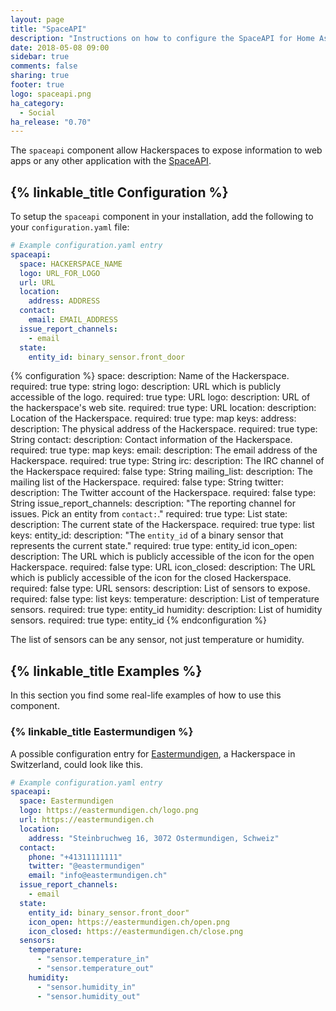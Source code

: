 ```yaml
---
layout: page
title: "SpaceAPI"
description: "Instructions on how to configure the SpaceAPI for Home Assistant."
date: 2018-05-08 09:00
sidebar: true
comments: false
sharing: true
footer: true
logo: spaceapi.png
ha_category:
  - Social
ha_release: "0.70"
---
```


The `spaceapi` component allow Hackerspaces to expose information to web apps or any other application with the [SpaceAPI](http://spaceapi.net/).

## {% linkable_title Configuration %}

To setup the `spaceapi` component in your installation, add the following to your `configuration.yaml` file:

```yaml
# Example configuration.yaml entry
spaceapi:
  space: HACKERSPACE_NAME
  logo: URL_FOR_LOGO
  url: URL
  location:
    address: ADDRESS
  contact:
    email: EMAIL_ADDRESS
  issue_report_channels:
    - email
  state:
    entity_id: binary_sensor.front_door
```

{% configuration %}
space:
  description: Name of the Hackerspace.
  required: true
  type: string
logo:
  description: URL which is publicly accessible of the logo.
  required: true
  type: URL
logo:
  description: URL of the hackerspace's web site.
  required: true
  type: URL
location:
  description: Location of the Hackerspace.
  required: true
  type: map
  keys:
    address:
      description: The physical address of the Hackerspace.
      required: true
      type: String
contact:
  description: Contact information of the Hackerspace.
  required: true
  type: map
  keys:
    email:
      description: The email address of the Hackerspace.
      required: true
      type: String
    irc:
      description: The IRC channel of the Hackerspace
      required: false
      type: String
    mailing_list:
      description: The mailing list of the Hackerspace.
      required: false
      type: String
    twitter:
      description: The Twitter account of the Hackerspace.
      required: false
      type: String
issue_report_channels:
  description: "The reporting channel for issues. Pick an entity from `contact:`."
  required: true
  type: List
state:
  description: The current state of the Hackerspace.
  required: true
  type: list
  keys:
    entity_id:
      description: "The `entity_id` of a binary sensor that represents the current state."
      required: true
      type: entity_id
    icon_open:
      description: The URL which is publicly accessible of the icon for the open Hackerspace.
      required: false
      type: URL
    icon_closed:
      description: The URL which is publicly accessible of the icon for the closed Hackerspace.
      required: false
      type: URL
sensors:
  description: List of sensors to expose.
  required: false
  type: list
  keys:
    temperature:
      description: List of temperature sensors.
      required: true
      type: entity_id
    humidity:
      description: List of humidity sensors.
      required: true
      type: entity_id
{% endconfiguration %}

The list of sensors can be any sensor, not just temperature or humidity.

## {% linkable_title Examples %}

In this section you find some real-life examples of how to use this component.

### {% linkable_title Eastermundigen %}

A possible configuration entry for [Eastermundigen](http://www.eastermundigen.ch/), a Hackerspace in Switzerland, could look like this.

```yaml
# Example configuration.yaml entry
spaceapi:
  space: Eastermundigen
  logo: https://eastermundigen.ch/logo.png
  url: https://eastermundigen.ch
  location:
    address: "Steinbruchweg 16, 3072 Ostermundigen, Schweiz"
  contact:
    phone: "+41311111111"
    twitter: "@eastermundigen"
    email: "info@eastermundigen.ch"
  issue_report_channels:
    - email
  state:
    entity_id: binary_sensor.front_door"
    icon_open: https://eastermundigen.ch/open.png
    icon_closed: https://eastermundigen.ch/close.png
  sensors:
    temperature:
      - "sensor.temperature_in"
      - "sensor.temperature_out"
    humidity:
      - "sensor.humidity_in"
      - "sensor.humidity_out"
```

